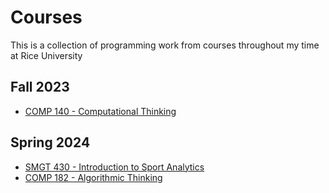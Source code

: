 # Courses
This is a collection of programming work from courses throughout my time at Rice University
## Fall 2023
* [COMP 140 - Computational Thinking](https://courses.rice.edu/courses/!SWKSCAT.cat?p_action=CATALIST&p_acyr_code=2024&p_crse_numb=140&p_subj=COMP)
## Spring 2024
* [SMGT 430 - Introduction to Sport Analytics](https://courses.rice.edu/courses/!SWKSCAT.cat?p_action=CATALIST&p_acyr_code=2024&p_crse_numb=430&p_subj=SMGT)
* [COMP 182 - Algorithmic Thinking](https://courses.rice.edu/courses/!SWKSCAT.cat?p_action=CATALIST&p_acyr_code=2024&p_crse_numb=182&p_subj=COMP)


